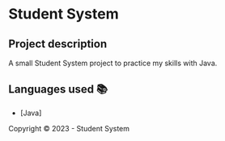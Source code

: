 ﻿<h1>Student System</h1> 

## Project description

<p align="justify">
    A small Student System project to practice my skills with Java.
</p>

## Languages used :books:

- [Java]

Copyright :copyright: 2023 - Student System
